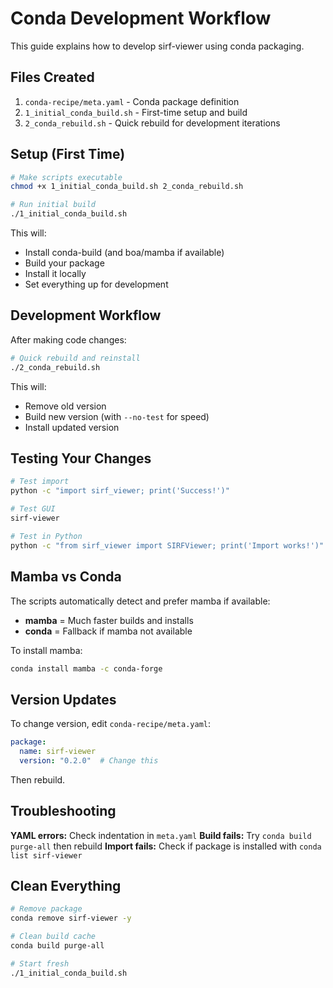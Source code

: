 # Conda Development Workflow

This guide explains how to develop sirf-viewer using conda packaging.

## Files Created

1. `conda-recipe/meta.yaml` - Conda package definition
2. `1_initial_conda_build.sh` - First-time setup and build
3. `2_conda_rebuild.sh` - Quick rebuild for development iterations

## Setup (First Time)

```bash
# Make scripts executable
chmod +x 1_initial_conda_build.sh 2_conda_rebuild.sh

# Run initial build
./1_initial_conda_build.sh
```

This will:

- Install conda-build (and boa/mamba if available)
- Build your package
- Install it locally
- Set everything up for development

## Development Workflow

After making code changes:

```bash
# Quick rebuild and reinstall
./2_conda_rebuild.sh
```

This will:

- Remove old version
- Build new version (with `--no-test` for speed)
- Install updated version

## Testing Your Changes

```bash
# Test import
python -c "import sirf_viewer; print('Success!')"

# Test GUI
sirf-viewer

# Test in Python
python -c "from sirf_viewer import SIRFViewer; print('Import works!')"
```

## Mamba vs Conda

The scripts automatically detect and prefer mamba if available:

- **mamba** = Much faster builds and installs
- **conda** = Fallback if mamba not available

To install mamba:

```bash
conda install mamba -c conda-forge
```

## Version Updates

To change version, edit `conda-recipe/meta.yaml`:

```yaml
package:
  name: sirf-viewer
  version: "0.2.0"  # Change this
```

Then rebuild.

## Troubleshooting

**YAML errors:** Check indentation in `meta.yaml`
**Build fails:** Try `conda build purge-all` then rebuild
**Import fails:** Check if package is installed with `conda list sirf-viewer`

## Clean Everything

```bash
# Remove package
conda remove sirf-viewer -y

# Clean build cache
conda build purge-all

# Start fresh
./1_initial_conda_build.sh
```
